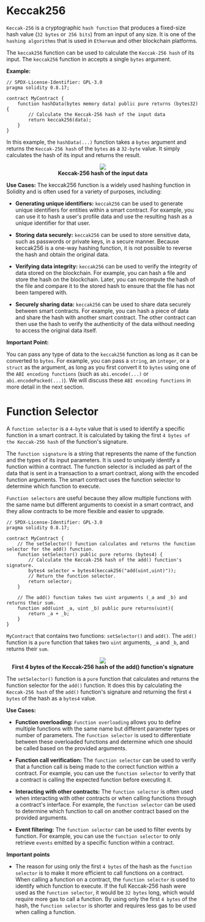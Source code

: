 # Keccak256

`Keccak-256` is a cryptographic `hash function` that produces a fixed-size hash value (`32 bytes` or` 256 bits`) from an input of any size. It is one of the `hashing algorithms` that is used in `Ethereum` and other blockchain platforms.

The `keccak256` function can be used to calculate the `Keccak-256 hash` of its input. The `keccak256` function in accepts a single `bytes` argument. 

**Example:**

```sol
// SPDX-License-Identifier: GPL-3.0
pragma solidity 0.8.17;

contract MyContract {
    function hashData(bytes memory data) public pure returns (bytes32) {
        // Calculate the Keccak-256 hash of the input data
        return keccak256(data);
    }
}
```

In this example, the `hashData(...)` function takes a `bytes` argument and returns the `Keccak-256 hash` of the `bytes` as a `32-byte` value. It simply calculates the hash of its input and returns the result.

<center><img class="image" src="./assets/images/keccak256.JPG"></center>
<b><center class="img-label">Keccak-256 hash of the input data</center></b>

**Use Cases:** The keccak256 function is a widely used hashing function in Solidity and is often used for a variety of purposes, including:

- **Generating unique identifiers:** `keccak256` can be used to generate unique identifiers for entities within a smart contract. For example, you can use it to hash a user's profile data and use the resulting hash as a unique identifier for that user.

- **Storing data securely:** `keccak256` can be used to store sensitive data, such as passwords or private keys, in a secure manner. Because keccak256 is a one-way hashing function, it is not possible to reverse the hash and obtain the original data.

- **Verifying data integrity:** `keccak256` can be used to verify the integrity of data stored on the blockchain. For example, you can hash a file and store the hash on the blockchain. Later, you can recompute the hash of the file and compare it to the stored hash to ensure that the file has not been tampered with.

- **Securely sharing data:** `keccak256` can be used to share data securely between smart contracts. For example, you can hash a piece of data and share the hash with another smart contract. The other contract can then use the hash to verify the authenticity of the data without needing to access the original data itself.

**Important Point:**

You can pass any type of data to the `keccak256` function as long as it can be converted to `bytes`. For example, you can pass a `string`, an `integer`, or a `struct` as the argument, as long as you first convert it to `bytes` using one of the `ABI encoding functions` (such as `abi.encode(...)` or `abi.encodePacked(...)`). We will discuss these `ABI encoding functions` in more detail in the next section.

# Function Selector

A `function selector` is a `4-byte` value that is used to identify a specific function in a smart contract. It is calculated by taking the first `4 bytes of the Keccak-256 hash` of the function's signature.

The `function signature` is a string that represents the name of the function and the types of its input parameters. It is used to uniquely identify a function within a contract. The function selector is included as part of the data that is sent in a transaction to a smart contract, along with the encoded function arguments. The smart contract uses the function selector to determine which function to execute.

`Function selectors` are useful because they allow multiple functions with the same name but different arguments to coexist in a smart contract, and they allow contracts to be more flexible and easier to upgrade.

```sol
// SPDX-License-Identifier: GPL-3.0
pragma solidity 0.8.17;

contract MyContract {
    // The setSelector() function calculates and returns the function selector for the add() function.
    function setSelector() public pure returns (bytes4) {
        // Calculate the Keccak-256 hash of the add() function's signature.
        bytes4 selector = bytes4(keccak256("add(uint,uint)"));
        // Return the function selector.
        return selector;
    }

    // The add() function takes two uint arguments (_a and _b) and returns their sum.
    function add(uint _a, uint _b) public pure returns(uint){
        return _a + _b;
    }
}
```

`MyContract` that contains two functions: `setSelector()` and `add()`. The `add()` function is a `pure` function that takes two `uint` arguments, `_a` and `_b`, and returns their `sum`.

<center><img class="image" src="./assets/images/function-selector.JPG"></center>
<b><center class="img-label">First 4 bytes of  the Keccak-256 hash of the add() function's signature</center></b>

The `setSelector()` function is a `pure` function that calculates and returns the function selector for the `add()` function. It does this by calculating the `Keccak-256 hash` of the `add()` function's signature and returning the first `4 bytes` of the hash as a `bytes4` value.


**Use Cases:**

- **Function overloading:** `Function overloading` allows you to define multiple functions with the same name but different parameter types or number of parameters. The `function selector` is used to differentiate between these overloaded functions and determine which one should be called based on the provided arguments.

- **Function call verification:** The `function selector` can be used to verify that a function call is being made to the correct function within a contract. For example, you can use the `function selector` to verify that a contract is calling the expected function before executing it.

- **Interacting with other contracts:** The `function selector` is often used when interacting with other contracts or when calling functions through a contract's interface. For example, the `function selector` can be used to determine which function to call on another contract based on the provided arguments.

- **Event filtering:** The `function selector` can be used to filter events by function. For example, you can use the `function selector` to only retrieve `events` emitted by a specific function within a contract.


**Important points**

- The reason for using only the first `4 bytes` of the hash as the `function selector` is to make it more efficient to call functions on a contract. When calling a function on a contract, the `function selector` is used to identify which function to execute. If the full Keccak-256 hash were used as the `function selector`, it would be `32 bytes` long, which would require more gas to call a function. By using only the first `4 bytes` of the hash, the `function selector` is shorter and requires less gas to be used when calling a function.

